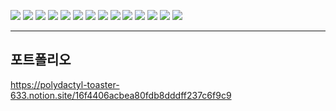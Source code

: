 <span><img src="https://img.shields.io/badge/typescript-%23007ACC.svg?style=for-the-badge&logo=typescript&logoColor=white" /></span>
<span><img src="https://img.shields.io/badge/javascript-%23ff0000.svg?style=for-the-badge&logo=javascript&logoColor=white" /></span>
<span><img src="https://img.shields.io/badge/html5-%23E34F26.svg?style=for-the-badge&logo=html5&logoColor=white" /></span>
<span><img src="https://img.shields.io/badge/css3-%231572B6.svg?style=for-the-badge&logo=css3&logoColor=white" /></span>
<span><img src="https://img.shields.io/badge/vuejs-%2342b883.svg?style=for-the-badge&logo=vuedotjs&logoColor=%23ffffff" /></span>
<span><img src="https://img.shields.io/badge/nuxtjs-%2303c16a.svg?style=for-the-badge&logo=nuxtdotjs&logoColor=%23ffffff" /></span>
<span><img src="https://img.shields.io/badge/react-%23087ea4.svg?style=for-the-badge&logo=react&logoColor=%23ffffff" /></span>
<span><img src="https://img.shields.io/badge/nextjs-%23111111.svg?style=for-the-badge&logo=nextdotjs&logoColor=%23ffffff" /></span>
<span><img src="https://img.shields.io/badge/rxjs-%23B7178C.svg?style=for-the-badge&logo=reactivex&logoColor=white" /></span>
<span><img src="https://img.shields.io/badge/nestjs-%23E0234E.svg?style=for-the-badge&logo=nestjs&logoColor=white" /></span>
<span><img src="https://img.shields.io/badge/vite-%239762ff.svg?style=for-the-badge&logo=vite&logoColor=white" /></span>
<span><img src="https://img.shields.io/badge/vitest-%23729b1a.svg?style=for-the-badge&logo=vite&logoColor=white" /></span>
<span><img src="https://img.shields.io/badge/github%20actions-%232671E5.svg?style=for-the-badge&logo=githubactions&logoColor=white" /></span>
<span><img src="https://img.shields.io/badge/-Storybook-FF4785?style=for-the-badge&logo=storybook&logoColor=white" /></span>

***

## 포트폴리오
https://polydactyl-toaster-633.notion.site/16f4406acbea80fdb8dddff237c6f9c9
